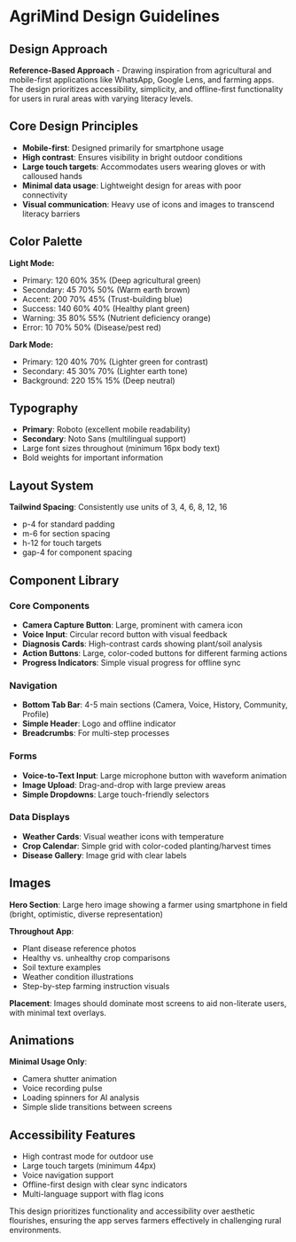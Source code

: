 # AgriMind Design Guidelines

## Design Approach
**Reference-Based Approach** - Drawing inspiration from agricultural and mobile-first applications like WhatsApp, Google Lens, and farming apps. The design prioritizes accessibility, simplicity, and offline-first functionality for users in rural areas with varying literacy levels.

## Core Design Principles
- **Mobile-first**: Designed primarily for smartphone usage
- **High contrast**: Ensures visibility in bright outdoor conditions
- **Large touch targets**: Accommodates users wearing gloves or with calloused hands
- **Minimal data usage**: Lightweight design for areas with poor connectivity
- **Visual communication**: Heavy use of icons and images to transcend literacy barriers

## Color Palette
**Light Mode:**
- Primary: 120 60% 35% (Deep agricultural green)
- Secondary: 45 70% 50% (Warm earth brown)
- Accent: 200 70% 45% (Trust-building blue)
- Success: 140 60% 40% (Healthy plant green)
- Warning: 35 80% 55% (Nutrient deficiency orange)
- Error: 10 70% 50% (Disease/pest red)

**Dark Mode:**
- Primary: 120 40% 70% (Lighter green for contrast)
- Secondary: 45 30% 70% (Lighter earth tone)
- Background: 220 15% 15% (Deep neutral)

## Typography
- **Primary**: Roboto (excellent mobile readability)
- **Secondary**: Noto Sans (multilingual support)
- Large font sizes throughout (minimum 16px body text)
- Bold weights for important information

## Layout System
**Tailwind Spacing**: Consistently use units of 3, 4, 6, 8, 12, 16
- p-4 for standard padding
- m-6 for section spacing
- h-12 for touch targets
- gap-4 for component spacing

## Component Library

### Core Components
- **Camera Capture Button**: Large, prominent with camera icon
- **Voice Input**: Circular record button with visual feedback
- **Diagnosis Cards**: High-contrast cards showing plant/soil analysis
- **Action Buttons**: Large, color-coded buttons for different farming actions
- **Progress Indicators**: Simple visual progress for offline sync

### Navigation
- **Bottom Tab Bar**: 4-5 main sections (Camera, Voice, History, Community, Profile)
- **Simple Header**: Logo and offline indicator
- **Breadcrumbs**: For multi-step processes

### Forms
- **Voice-to-Text Input**: Large microphone button with waveform animation
- **Image Upload**: Drag-and-drop with large preview areas
- **Simple Dropdowns**: Large touch-friendly selectors

### Data Displays
- **Weather Cards**: Visual weather icons with temperature
- **Crop Calendar**: Simple grid with color-coded planting/harvest times
- **Disease Gallery**: Image grid with clear labels

## Images
**Hero Section**: Large hero image showing a farmer using smartphone in field (bright, optimistic, diverse representation)

**Throughout App**:
- Plant disease reference photos
- Healthy vs. unhealthy crop comparisons
- Soil texture examples
- Weather condition illustrations
- Step-by-step farming instruction visuals

**Placement**: Images should dominate most screens to aid non-literate users, with minimal text overlays.

## Animations
**Minimal Usage Only**:
- Camera shutter animation
- Voice recording pulse
- Loading spinners for AI analysis
- Simple slide transitions between screens

## Accessibility Features
- High contrast mode for outdoor use
- Large touch targets (minimum 44px)
- Voice navigation support
- Offline-first design with clear sync indicators
- Multi-language support with flag icons

This design prioritizes functionality and accessibility over aesthetic flourishes, ensuring the app serves farmers effectively in challenging rural environments.